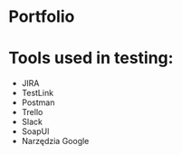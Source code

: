 # Portfolio
# Tools used in testing:
* JIRA
* TestLink
* Postman
* Trello
* Slack
* SoapUl
* Narzędzia Google
